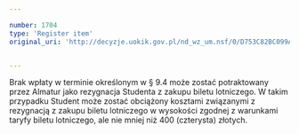 ```yaml
---

number: 1704
type: 'Register item'
original_uri: 'http://decyzje.uokik.gov.pl/nd_wz_um.nsf/0/D753C82BC099A131C125763F00399536?OpenDocument'


---
```


Brak wpłaty w terminie określonym w § 9.4 może zostać potraktowany przez Almatur jako rezygnacja Studenta z zakupu biletu lotniczego. W takim przypadku Student może zostać obciążony kosztami związanymi z rezygnacją z zakupu biletu lotniczego w wysokości zgodnej z warunkami taryfy biletu lotniczego, ale nie mniej niż 400 (czterysta) złotych.
